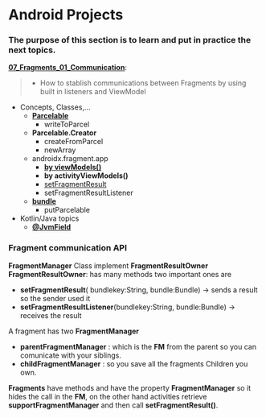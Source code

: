 # Android Projects
### The purpose of this section is to learn and put in practice the next topics.

[__07_Fragments_01_Communication__](https://developer.android.com/guide/fragments/communicate):<br>
> - How to stablish communications between Fragments by using built in listeners and ViewModel
  
- Concepts, Classes,...
  - __[Parcelable](https://developer.android.com/reference/android/os/Parcelable)__
     - writeToParcel
  - __Parcelable.Creator<T>__
    - createFromParcel
    - newArray
  - androidx.fragment.app
    - [ __by viewModels()__](https://developer.android.com/topic/libraries/architecture/viewmodel?hl=es-419)
    - __by activityViewModels()__
    - [setFragmentResult](https://developer.android.com/guide/fragments/communicate#fragment-result)
    - setFragmentResultListener
  - [__bundle__](https://developer.android.com/reference/android/os/Bundle)
    - putParcelable
- Kotlin/Java topics
  - [__@JvmField__](https://kotlinlang.org/api/latest/jvm/stdlib/kotlin.jvm/-jvm-field/)

### Fragment communication API

__FragmentManager__ Class implement __FragmentResultOwner__
__FragmentResultOwner__: has many methods  two important ones are
  - __setFragmentResult__( bundlekey:String, bundle:Bundle) -> sends a result so the sender used it
  - __setFragmentResultListener__(bundlekey:String, bundle:Bundle) -> receives the result

A fragment has two __FragmentManager__
  - __parentFragmentManager__ : which is the __FM__ from the parent so you can comunicate with your siblings.
  - __childFragmentManager__  : so you save all the fragments Children you own.

__Fragments__ have methods and have the property __FragmentManager__ so it hides the call in the __FM__, on the other hand activities retrieve __supportFragmentManager__ and then call __setFragmentResult()__.


